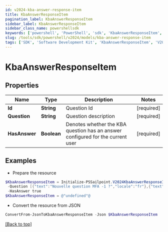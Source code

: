 ```yaml
---
id: v2024-kba-answer-response-item
title: KbaAnswerResponseItem
pagination_label: KbaAnswerResponseItem
sidebar_label: KbaAnswerResponseItem
sidebar_class_name: powershellsdk
keywords: ['powershell', 'PowerShell', 'sdk', 'KbaAnswerResponseItem', 'V2024KbaAnswerResponseItem'] 
slug: /tools/sdk/powershell/v2024/models/kba-answer-response-item
tags: ['SDK', 'Software Development Kit', 'KbaAnswerResponseItem', 'V2024KbaAnswerResponseItem']
---
```



# KbaAnswerResponseItem

## Properties

Name | Type | Description | Notes
------------ | ------------- | ------------- | -------------
**Id** | **String** | Question Id | [required]
**Question** | **String** | Question description | [required]
**HasAnswer** | **Boolean** | Denotes whether the KBA question has an answer configured for the current user | [required]

## Examples

- Prepare the resource
```powershell
$KbaAnswerResponseItem = Initialize-PSSailpoint.V2024KbaAnswerResponseItem  -Id c54fee53-2d63-4fc5-9259-3e93b9994135 `
 -Question [{"text":"Nouvelle question MFA -1 ?","locale":"fr"},{"text":"MFA new question -1 ?","locale":""}] `
 -HasAnswer true
$KbaAnswerResponseItem = @"undefined"@
```

- Convert the resource from JSON
```powershell
ConvertFrom-JsonToKbaAnswerResponseItem -Json $KbaAnswerResponseItem
```


[[Back to top]](#) 

